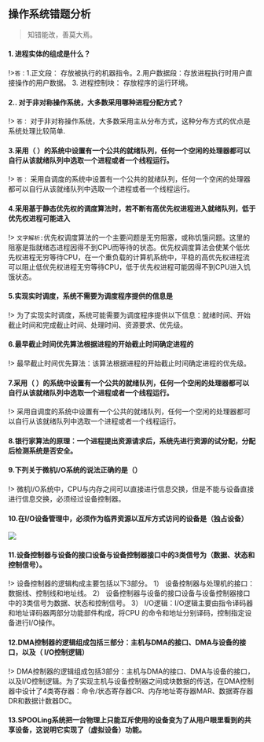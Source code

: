 <!--
 * @Descripttion: 
 * @version: 
 * @Author: suckson
 * @Date: 2019-09-29 00:14:37
 * @LastEditors: suckson
 * @LastEditTime: 2019-12-12 21:53:30
 -->
 
## 操作系统错题分析

 > 知错能改，善莫大焉。


#### 1. 进程实体的组成是什么？

!>`答：`1.正文段： 存放被执行的机器指令。2.用户数据段：存放进程执行时用户直接操作的用户数据。 3. 进程控制块： 存放程序的运行环境。

#### 2.. 对于非对称操作系统，大多数采用哪种进程分配方式？

!> `答：` 对于非对称操作系统，大多数采用主从分布方式，这种分布方式的优点是系统处理比较简单.

#### 3.采用（  ）的系统中设置有一个公共的就绪队列，任何一个空闲的处理器都可以自行从该就绪队列中选取一个进程或者一个线程运行。

!> `答：` 采用自调度的系统中设置有一个公共的就绪队列，任何一个空闲的处理器都可以自行从该就绪队列中选取一个进程或者一个线程运行。

#### 4.采用基于静态优先权的调度算法时，若不断有高优先权进程进入就绪队列，低于优先权进程可能进入

!> `文字解析:`优先权调度算法的一个主要问题是无穷阻塞，或称饥饿问题。这里的阻塞是指就绪态进程因得不到CPU而等待的状态。优先权调度算法会使某个低优先权进程无穷等待CPU，在一个重负载的计算机系统中，平稳的高优先权进程流可以阻止低优先权进程无穷等待CPU，低于优先权进程可能因得不到CPU进入饥饿状态。

#### 5.实现实时调度，系统不需要为调度程序提供的信息是

!> 为了实现实时调度，系统可能需要为调度程序提供以下信息：就绪时间、开始截止时间和完成截止时间、处理时间、资源要求、优先级。

#### 6.最早截止时间优先算法根据进程的开始截止时间确定进程的

!>  最早截止时间优先算法：该算法根据进程的开始截止时间确定进程的优先级。

#### 7.采用（  ）的系统中设置有一个公共的就绪队列，任何一个空闲的处理器都可以自行从该就绪队列中选取一个进程或者一个线程运行。

!> 采用自调度的系统中设置有一个公共的就绪队列，任何一个空闲的处理器都可以自行从该就绪队列中选取一个进程或者一个线程运行。

####  8.银行家算法的原理：一个进程提出资源请求后，系统先进行资源的试分配，分配后检测系统是否安全。 

####  9.下列关于微机I/O系统的说法正确的是（）
!> 微机I/O系统中，CPU与内存之间可以直接进行信息交换，但是不能与设备直接进行信息交换，必须经过设备控制器。


####  10.在I/O设备管理中，必须作为临界资源以互斥方式访问的设备是（独占设备）
<img src ="https://suckosn-blog.oss-cn-hangzhou.aliyuncs.com/%E6%93%8D%E4%BD%9C%E7%B3%BB%E7%BB%9F%E6%A6%82%E8%AE%BA/image.png">

#### 11.设备控制器与设备的接口设备与设备控制器接口中的3类信号为（数据、状态和控制信号）。
!> 设备控制器的逻辑构成主要包括以下3部分。
1） 设备控制器与处理机的接口：数据线、控制线和地址线。
2） 设备控制器与设备的接口设备与设备控制器接口中的3类信号为数据、状态和控制信号。
3） I/O逻辑：I/O逻辑主要由指令译码器和地址译码器两部分功能部件构成，将CPU 的命令和地址分别译码，控制指定设备进行I/O操作。 

#### 12.DMA控制器的逻辑组成包括三部分：主机与DMA的接口、DMA与设备的接口，以及（ I/O控制逻辑）
!> DMA控制器的逻辑组成包括3部分：主机与DMA的接口、DMA与设备的接口，以及I/O控制逻辑。为了实现主机与设备控制器之间成块数据的传送，在DMA控制器中设计了4类寄存器：命令/状态寄存器CR、内存地址寄存器MAR、数据寄存器DR和数据计数器DC。

#### 13.SPOOLing系统把一台物理上只能互斥使用的设备变为了从用户眼里看到的共享设备，这说明它实现了（虚拟设备）功能。